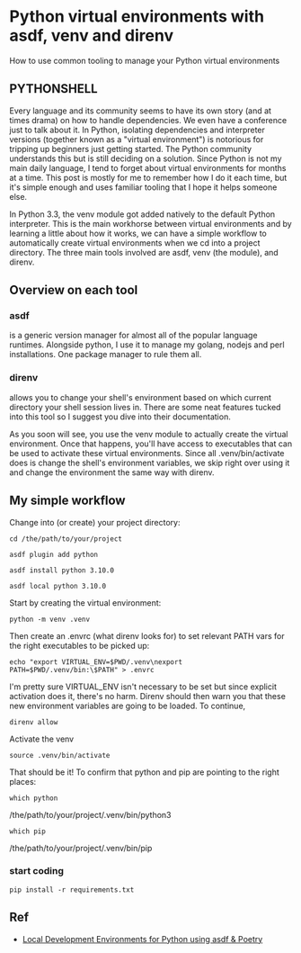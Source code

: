 # Python virtual environments with asdf, venv and direnv
How to use common tooling to manage your Python virtual environments

## PYTHONSHELL

Every language and its community seems to have its own story (and at times drama) on how to handle dependencies. We even have a conference just to talk about it. In Python, isolating dependencies and interpreter versions (together known as a "virtual environment") is notorious for tripping up beginners just getting started. The Python community understands this but is still deciding on a solution. Since Python is not my main daily language, I tend to forget about virtual environments for months at a time. This post is mostly for me to remember how I do it each time, but it's simple enough and uses familiar tooling that I hope it helps someone else.

In Python 3.3, the venv module got added natively to the default Python interpreter. This is the main workhorse between virtual environments and by learning a little about how it works, we can have a simple workflow to automatically create virtual environments when we cd into a project directory. The three main tools involved are asdf, venv (the module), and direnv.

## Overview on each tool

### asdf 
is a generic version manager for almost all of the popular language runtimes. Alongside python, I use it to manage my golang, nodejs and perl installations. One package manager to rule them all.

### direnv 

allows you to change your shell's environment based on which current directory your shell session lives in. There are some neat features tucked into this tool so I suggest you dive into their documentation.

As you soon will see, you use the venv module to actually create the virtual environment. Once that happens, you'll have access to executables that can be used to activate these virtual environments. Since all .venv/bin/activate does is change the shell's environment variables, we skip right over using it and change the environment the same way with direnv.

## My simple workflow

Change into (or create) your project directory:

``` shell
cd /the/path/to/your/project
```

``` shell
asdf plugin add python
```

``` shell
asdf install python 3.10.0
```

``` shell
asdf local python 3.10.0
```

Start by creating the virtual environment:

``` shell
python -m venv .venv
```

Then create an .envrc (what direnv looks for) to set relevant PATH vars for the right executables to be picked up:

``` shell
echo "export VIRTUAL_ENV=$PWD/.venv\nexport PATH=$PWD/.venv/bin:\$PATH" > .envrc
```

I'm pretty sure VIRTUAL_ENV isn't necessary to be set but since explicit activation does it, there's no harm. Direnv should then warn you that these new environment variables are going to be loaded. To continue,

``` shell
direnv allow
```

Activate the venv

``` shell
source .venv/bin/activate
```

That should be it! To confirm that python and pip are pointing to the right places:

``` shell
which python
```

/the/path/to/your/project/.venv/bin/python3

``` shell
which pip
```

/the/path/to/your/project/.venv/bin/pip


### start coding
``` shell
pip install -r requirements.txt
```


## Ref
- [Local Development Environments for Python using asdf & Poetry](https://dev.to/ralaruri/local-development-environments-for-python-using-asdf-poetry-1d9l)